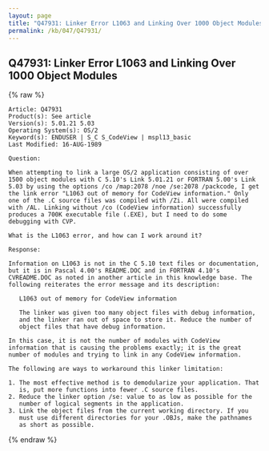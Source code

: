 ```yaml
---
layout: page
title: "Q47931: Linker Error L1063 and Linking Over 1000 Object Modules"
permalink: /kb/047/Q47931/
---
```


## Q47931: Linker Error L1063 and Linking Over 1000 Object Modules

{% raw %}

	Article: Q47931
	Product(s): See article
	Version(s): 5.01.21 5.03
	Operating System(s): OS/2
	Keyword(s): ENDUSER | S_C S_CodeView | mspl13_basic
	Last Modified: 16-AUG-1989
	
	Question:
	
	When attempting to link a large OS/2 application consisting of over
	1500 object modules with C 5.10's Link 5.01.21 or FORTRAN 5.00's Link
	5.03 by using the options /co /map:2078 /noe /se:2078 /packcode, I get
	the link error "L1063 out of memory for CodeView information." Only
	one of the .C source files was compiled with /Zi. All were compiled
	with /AL. Linking without /co (CodeView information) successfully
	produces a 700K executable file (.EXE), but I need to do some
	debugging with CVP.
	
	What is the L1063 error, and how can I work around it?
	
	Response:
	
	Information on L1063 is not in the C 5.10 text files or documentation,
	but it is in Pascal 4.00's README.DOC and in FORTRAN 4.10's
	CVREADME.DOC as noted in another article in this knowledge base. The
	following reiterates the error message and its description:
	
	   L1063 out of memory for CodeView information
	
	   The linker was given too many object files with debug information,
	   and the linker ran out of space to store it. Reduce the number of
	   object files that have debug information.
	
	In this case, it is not the number of modules with CodeView
	information that is causing the problems exactly; it is the great
	number of modules and trying to link in any CodeView information.
	
	The following are ways to workaround this linker limitation:
	
	1. The most effective method is to demodularize your application. That
	   is, put more functions into fewer .C source files.
	2. Reduce the linker option /se: value to as low as possible for the
	   number of logical segments in the application.
	3. Link the object files from the current working directory. If you
	   must use different directories for your .OBJs, make the pathnames
	   as short as possible.

{% endraw %}
